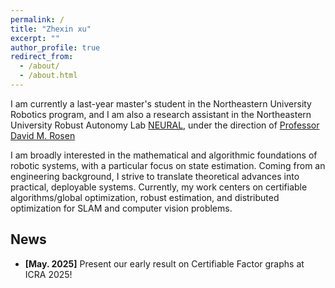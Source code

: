 ```yaml
---
permalink: /
title: "Zhexin xu"
excerpt: ""
author_profile: true
redirect_from: 
  - /about/
  - /about.html
---
```


I am currently a last-year master's student in the Northeastern University Robotics program, and I am also a research assistant in the Northeastern University Robust Autonomy Lab [NEURAL](https://neural.lab.northeastern.edu/), under the direction of [Professor David M. Rosen](https://david-m-rosen.github.io/)

I am broadly interested in the mathematical and algorithmic foundations of robotic systems, with a particular focus on state estimation. Coming from an engineering background, I strive to translate theoretical advances into practical, deployable systems. Currently, my work centers on certifiable algorithms/global optimization, robust estimation, and distributed optimization for SLAM and computer vision problems.

News
------
* **[May. 2025]** Present our early result on Certifiable Factor graphs at ICRA 2025!


